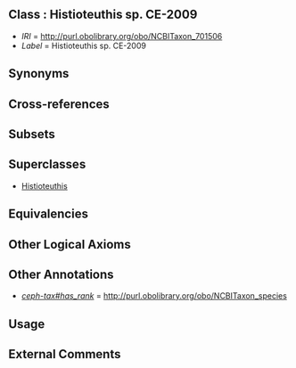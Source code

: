 
## Class : Histioteuthis sp. CE-2009

 * *IRI* = http://purl.obolibrary.org/obo/NCBITaxon_701506
 * *Label* = Histioteuthis sp. CE-2009

## Synonyms


## Cross-references


## Subsets


## Superclasses

 * [Histioteuthis](../../NCBITaxon/58/NCBITaxon_34558.md)

## Equivalencies


## Other Logical Axioms


## Other Annotations

 * *[ceph-tax#has_rank](../../ceph-tax#has/nk/ceph-tax#has_rank.md)* = http://purl.obolibrary.org/obo/NCBITaxon_species

## Usage


## External Comments

